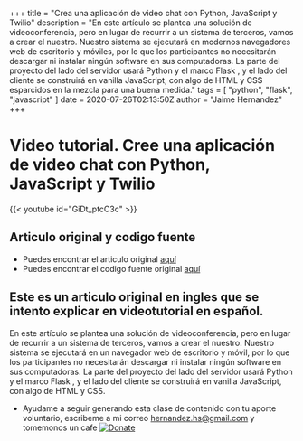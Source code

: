 +++
title = "Crea una aplicación de video chat con Python, JavaScript y Twilio"
description = "En este artículo se plantea una solución de videoconferencia, pero en lugar de recurrir a un sistema de terceros, vamos a crear el nuestro. Nuestro sistema se ejecutará en modernos navegadores web de escritorio y móviles, por lo que los participantes no necesitarán descargar ni instalar ningún software en sus computadoras. La parte del proyecto del lado del servidor usará Python y el  marco Flask , y el lado del cliente se construirá en vanilla JavaScript, con algo de HTML y CSS esparcidos en la mezcla para una buena medida."
tags = [
    "python",
    "flask",
    "javascript"
]
date = 2020-07-26T02:13:50Z
author = "Jaime Hernandez"
+++

#  Video tutorial. Cree una aplicación de video chat con Python, JavaScript y Twilio
{{< youtube id="GiDt_ptcC3c" >}} 

## Articulo original y codigo fuente
* Puedes encontrar el articulo original [aquí](hhttps://www.twilio.com/blog/build-video-chat-application-python-javascript-twilio-programmable-video)
* Puedes encontrar el codigo fuente original [aquí](https://github.com/miguelgrinberg/flask-twilio-video)

## Este es un articulo original en ingles que se intento explicar en videotutorial en español. 
En este artículo se plantea una solución de videoconferencia, pero en lugar de recurrir a un sistema de terceros, vamos a crear el nuestro. Nuestro sistema se ejecutará en un navegador web de escritorio y móvil, por lo que los participantes no necesitarán descargar ni instalar ningún software en sus computadoras. La parte del proyecto del lado del servidor usará Python y el marco Flask , y el lado del cliente se construirá en vanilla JavaScript, con algo de HTML y CSS.

* Ayudame a seguir generando esta clase de contenido con tu aporte voluntario, escribeme a mi correo hernandez.hs@gmail.com y tomemonos un cafe 
[![Donate](https://img.shields.io/badge/Donate-PayPal-green.svg)](https://www.paypal.com/donate/?hosted_button_id=AHPZLS6ZR2A7S)


